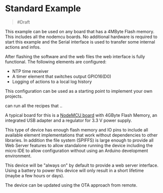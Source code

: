# Standard Example

> #Draft

This example can be used on any board that has a 4MByte Flash memory. This includes all the nodemcu boards.
No additional hardware is required to start this example and the Serial interface is used to transfer some internal actions and infos.

After flashing the software and the web files the web interface is fully functional. The following elements are configured:

* NTP time receiver
* A timer element that switches output GPIO16(D0)
* Logging of actions to a local log history

This configuration can be used as a starting point to implement your own projects.


can run all the recipes that ..

A typical board for this is a [NodeMCU board](boards/nodemcu) with 4GByte Flash Memory, an integrated USB adapter and a regulator for 3.3 V power supply.

This type of device has enough flash memory and IO pins to include all available element implementations that work without dependencies to other libraries.
In addition the file system (SPIFFS) is large enough to provide all Web Server features to allow standalone running the device
including the micro IDE to allow configuration without using an Arduino development environment.

This device will be "always on" by default to provide a web server interface.
Using a battery to power this device will only result in a short lifetime (maybe a few hours or days). 

The device can be updated using the OTA approach from remote.
